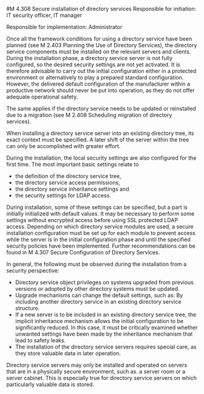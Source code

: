 #M 4.308 Secure installation of directory services
Responsible for initiation: IT security officer, IT manager

Responsible for implementation: Administrator

Once all the framework conditions for using a directory service have been planned (see M 2.403 Planning the Use of Directory Services), the directory service components must be installed on the relevant servers and clients. During the installation phase, a directory service server is not fully configured, so the desired security settings are not yet activated. It is therefore advisable to carry out the initial configuration either in a protected environment or alternatively to play a prepared standard configuration. However, the delivered default configuration of the manufacturer within a productive network should never be put into operation, as they do not offer adequate operational safety.

The same applies if the directory service needs to be updated or reinstalled due to a migration (see M 2.408 Scheduling migration of directory services).

When installing a directory service server into an existing directory tree, its exact context must be specified. A later shift of the server within the tree can only be accomplished with greater effort.

During the installation, the local security settings are also configured for the first time. The most important basic settings relate to

* the definition of the directory service tree,
* the directory service access permissions,
* the directory service inheritance settings and
* the security settings for LDAP access.


During installation, some of these settings can be specified, but a part is initially initialized with default values. It may be necessary to perform some settings without encrypted access before using SSL protected LDAP access. Depending on which directory service modules are used, a secure installation configuration must be set up for each module to prevent access while the server is in the initial configuration phase and until the specified security policies have been implemented. Further recommendations can be found in M 4.307 Secure Configuration of Directory Services.

In general, the following must be observed during the installation from a security perspective:

* Directory service object privileges on systems upgraded from previous versions or adopted by other directory systems must be updated.
* Upgrade mechanisms can change the default settings, such as: By including another directory service in an existing directory service structure.
* If a new server is to be included in an existing directory service tree, the implicit inheritance mechanism allows the initial configuration to be significantly reduced. In this case, it must be critically examined whether unwanted settings have been made by the inheritance mechanism that lead to safety leaks.
* The installation of the directory service servers requires special care, as they store valuable data in later operation.


Directory service servers may only be installed and operated on servers that are in a physically secure environment, such as. a server room or a server cabinet. This is especially true for directory service servers on which particularly valuable data is stored.



